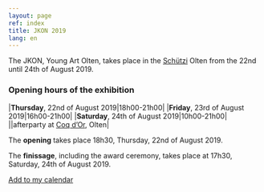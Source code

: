 ```yaml
---
layout: page
ref: index
title: JKON 2019
lang: en
---
```


The JKON, Young Art Olten, takes place in the [Schützi](https://schuetzi.ch/) Olten from the 22nd until 24th of August 2019.

### Opening hours of the exhibition

|__Thursday__, 22nd of August 2019|18h00-21h00|
|__Friday__, 23rd of August 2019|16h00-21h00|
|__Saturday__, 24th of August 2019|10h00-21h00|
||afterparty at [Coq d’Or](http://coq-d-or.ch/), Olten|

The __opening__ takes place 18h30, Thursday, 22nd of August 2019. 

The __finissage__, including the award ceremony, takes place at 17h30, Saturday, 24th of August 2019. 

[Add to my calendar](ical-script/jkon2019.ics)
